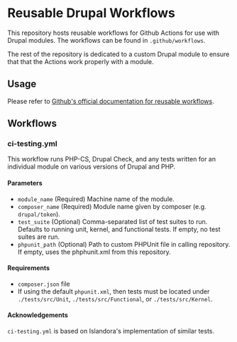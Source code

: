 # Reusable Drupal Workflows
This repository hosts reusable workflows for Github Actions for use with Drupal modules. The workflows can be found in `.github/workflows`.

The rest of the repository is dedicated to a custom Drupal module to ensure that that the Actions work properly with a module.

## Usage
Please refer to [Github's official documentation for reusable workflows](https://docs.github.com/en/actions/using-workflows/reusing-workflows).

## Workflows
### ci-testing.yml
This workflow runs PHP-CS, Drupal Check, and any tests written for an individual module on various versions of Drupal and PHP.

#### Parameters
* `module_name` (Required) Machine name of the module.
* `composer_name` (Required) Module name given by composer (e.g. `drupal/token`).
* `test_suite` (Optional) Comma-separated list of test suites to run. Defaults to running unit, kernel, and functional tests. If empty, no test suites are run. 
* `phpunit_path` (Optional) Path to custom PHPUnit file in calling repository. If empty, uses the phphunit.xml from this repository. 

#### Requirements
* `composer.json` file
* If using the default `phpunit.xml`, then tests must be located under `./tests/src/Unit`, `./tests/src/Functional`, or `./tests/src/Kernel`.

#### Acknowledgements
`ci-testing.yml` is based on Islandora's implementation of similar tests.
